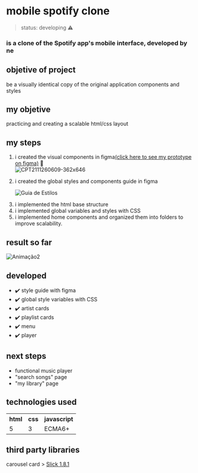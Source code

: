 <h1> mobile spotify clone </h1>

>status: developing ⚠️

### is a clone of the Spotify app's mobile interface, developed by ne

## objetive of project
be a visually identical copy of the original application components and styles

## my objetive
practicing and creating a scalable html/css layout


## my steps

1) i created the visual components in figma<a href="https://www.figma.com/file/8CxFLmBPxnZNdC7KzgdGy2/Spotify---Carlos-Gizbert?node-id=0%3A1" target="_blank">(click here to see my prototype on figma)</a> 🔗<br> 
![CPT2111260609-362x646](https://user-images.githubusercontent.com/48734715/143555877-baabb536-95a1-46eb-ac60-4d25e9ef83f9.gif) <p>
2) i created the global styles and components guide in figma <p>
![Guia de Estilos](https://user-images.githubusercontent.com/48734715/143555644-77a23b00-8bea-44f4-9f22-694dc3f0b4ba.jpg) <p>
3) i implemented the html base structure
4) i implemented global variables and styles with CSS
5) i implemented home components and organized them into folders to improve scalability.

   
## result so far
![Animação2](https://user-images.githubusercontent.com/48734715/143560066-e5c4b257-c0fd-4256-811e-ac66f7264149.gif)
 
## developed
* ✔️ style guide with figma
* ✔️ global style variables with CSS
* ✔️ artist cards
* ✔️ playlist cards
* ✔️ menu
* ✔️ player

## next steps
* functional music player
* "search songs" page
* "my library" page

## technologies used
<table>
   <tr>
     <th>
     html
     </th>
     <th>
     css
     </th>
     <th>
     javascript
     </th>
   </tr>
   <tr>
     <td>5</td>
     <td>3</td>
     <td>ECMA6+</td>
   </tr>
</table>

## third party libraries
carousel card > <a href="https://kenwheeler.github.io/slick/" about="_blank">Slick 1.8.1</a>
